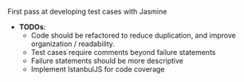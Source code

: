 First pass at developing test cases with Jasmine

* **TODOs**: 
    * Code should be refactored to reduce duplication, and improve organization / readability.
    * Test cases require comments beyond failure statements
    * Failure statements should be more descriptive
    * Implement IstanbulJS for code coverage
    